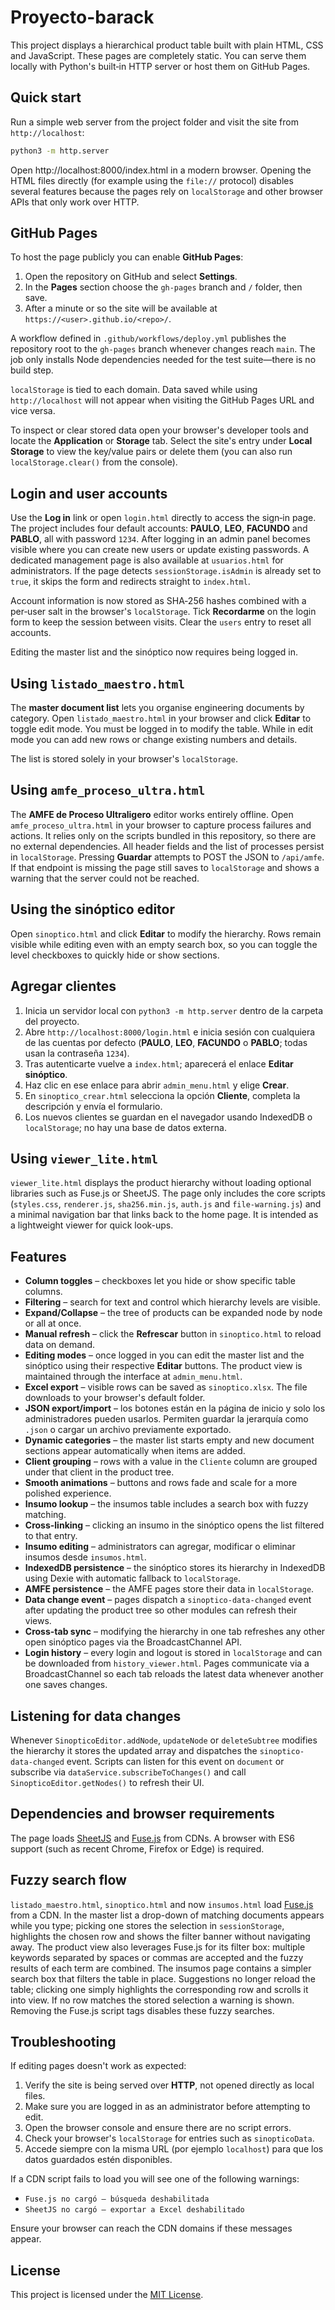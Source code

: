 # Proyecto-barack

This project displays a hierarchical product table built with plain HTML, CSS and JavaScript.
These pages are completely static. You can serve them locally with Python's built‑in HTTP server or host them on GitHub Pages.

## Quick start

Run a simple web server from the project folder and visit the site from
`http://localhost`:

```bash
python3 -m http.server
```

Open http://localhost:8000/index.html in a modern browser. Opening the HTML
files directly (for example using the `file://` protocol) disables several
features because the pages rely on `localStorage` and other browser APIs that
only work over HTTP.

## GitHub Pages

To host the page publicly you can enable **GitHub Pages**:

1. Open the repository on GitHub and select **Settings**.
2. In the **Pages** section choose the `gh-pages` branch and `/` folder, then save.
3. After a minute or so the site will be available at
   `https://<user>.github.io/<repo>/`.

A workflow defined in `.github/workflows/deploy.yml` publishes the repository
root to the `gh-pages` branch whenever changes reach `main`. The job only
installs Node dependencies needed for the test suite—there is no build step.

`localStorage` is tied to each domain. Data saved while using
`http://localhost` will not appear when visiting the GitHub Pages URL and
vice versa.

To inspect or clear stored data open your browser's developer tools and
locate the **Application** or **Storage** tab. Select the site's entry under
**Local Storage** to view the key/value pairs or delete them (you can also run
`localStorage.clear()` from the console).

## Login and user accounts

Use the **Log in** link or open `login.html` directly to access the sign‑in page. The project includes four default accounts: **PAULO**, **LEO**, **FACUNDO** and **PABLO**, all with password `1234`. After logging in an admin panel becomes visible where you can create new users or update existing passwords. A dedicated management page is also available at `usuarios.html` for administrators.
If the page detects `sessionStorage.isAdmin` is already set to `true`, it skips the form and redirects straight to `index.html`.

Account information is now stored as SHA‑256 hashes combined with a per‑user salt in the browser's `localStorage`. Tick **Recordarme** on the login form to keep the session between visits. Clear the `users` entry to reset all accounts.

Editing the master list and the sinóptico now requires being logged in.

## Using `listado_maestro.html`

The **master document list** lets you organise engineering documents by category. Open `listado_maestro.html` in your browser and click **Editar** to toggle edit mode. You must be logged in to modify the table. While in edit mode you can add new rows or change existing numbers and details.

The list is stored solely in your browser's `localStorage`.

## Using `amfe_proceso_ultra.html`

The **AMFE de Proceso Ultraligero** editor works entirely offline. Open
`amfe_proceso_ultra.html` in your browser to capture process failures and
actions. It relies only on the scripts bundled in this repository, so there are
no external dependencies. All header fields and the list of processes persist in
`localStorage`. Pressing **Guardar** attempts to POST the JSON to `/api/amfe`.
If that endpoint is missing the page still saves to `localStorage` and shows a
warning that the server could not be reached.

## Using the sinóptico editor

Open `sinoptico.html` and click **Editar** to modify the hierarchy. Rows remain
visible while editing even with an empty search box, so you can toggle the level
checkboxes to quickly hide or show sections.

## Agregar clientes

1. Inicia un servidor local con `python3 -m http.server` dentro de la carpeta del proyecto.
2. Abre `http://localhost:8000/login.html` e inicia sesión con cualquiera de las cuentas por defecto (**PAULO**, **LEO**, **FACUNDO** o **PABLO**; todas usan la contraseña `1234`).
3. Tras autenticarte vuelve a `index.html`; aparecerá el enlace **Editar sinóptico**.
4. Haz clic en ese enlace para abrir `admin_menu.html` y elige **Crear**.
5. En `sinoptico_crear.html` selecciona la opción **Cliente**, completa la descripción y envía el formulario.
6. Los nuevos clientes se guardan en el navegador usando IndexedDB o `localStorage`; no hay una base de datos externa.

## Using `viewer_lite.html`

`viewer_lite.html` displays the product hierarchy without loading optional
libraries such as Fuse.js or SheetJS. The page only includes the core scripts
(`styles.css`, `renderer.js`, `sha256.min.js`, `auth.js` and
`file-warning.js`) and a minimal navigation bar that links back to the home
page. It is intended as a lightweight viewer for quick look-ups.

## Features

- **Column toggles** – checkboxes let you hide or show specific table columns.
- **Filtering** – search for text and control which hierarchy levels are visible.
- **Expand/Collapse** – the tree of products can be expanded node by node or all at once.
- **Manual refresh** – click the **Refrescar** button in `sinoptico.html` to reload data on demand.
- **Editing modes** – once logged in you can edit the master list and the sinóptico using their respective **Editar** buttons. The product view is maintained through the interface at `admin_menu.html`.
- **Excel export** – visible rows can be saved as `sinoptico.xlsx`. The file
  downloads to your browser's default folder.
- **JSON export/import** – los botones están en la página de inicio y solo los administradores pueden usarlos. Permiten guardar la jerarquía como `.json` o cargar un archivo previamente exportado.
- **Dynamic categories** – the master list starts empty and new document sections appear automatically when items are added.
- **Client grouping** – rows with a value in the `Cliente` column are grouped under that client in the product tree.
- **Smooth animations** – buttons and rows fade and scale for a more polished experience.
- **Insumo lookup** – the insumos table includes a search box with fuzzy matching.
- **Cross-linking** – clicking an insumo in the sinóptico opens the list filtered to that entry.
- **Insumo editing** – administrators can agregar, modificar o eliminar insumos desde `insumos.html`.
- **IndexedDB persistence** – the sinóptico stores its hierarchy in IndexedDB using Dexie with automatic fallback to `localStorage`.
- **AMFE persistence** – the AMFE pages store their data in `localStorage`.
- **Data change event** – pages dispatch a `sinoptico-data-changed` event after
  updating the product tree so other modules can refresh their views.
- **Cross-tab sync** – modifying the hierarchy in one tab refreshes any other open sinóptico pages via the BroadcastChannel API.
- **Login history** – every login and logout is stored in `localStorage` and can be downloaded from `history_viewer.html`.
Pages communicate via a BroadcastChannel so each tab reloads the latest data whenever another one saves changes.

## Listening for data changes

Whenever `SinopticoEditor.addNode`, `updateNode` or `deleteSubtree` modifies the
hierarchy it stores the updated array and dispatches the
`sinoptico-data-changed` event. Scripts can listen for this event on
`document` or subscribe via `dataService.subscribeToChanges()` and call
`SinopticoEditor.getNodes()` to refresh their UI.

## Dependencies and browser requirements

The page loads [SheetJS](https://sheetjs.com/) and [Fuse.js](https://fusejs.io/) from CDNs. A browser with ES6 support (such as recent Chrome, Firefox or Edge) is required.


## Fuzzy search flow

 `listado_maestro.html`, `sinoptico.html` and now `insumos.html` load [Fuse.js](https://fusejs.io/) from a CDN. In the master list a drop-down of matching documents appears while you type; picking one stores the selection in `sessionStorage`, highlights the chosen row and shows the filter banner without navigating away. The product view also leverages Fuse.js for its filter box: multiple keywords separated by spaces or commas are accepted and the fuzzy results of each term are combined. The insumos page contains a simpler search box that filters the table in place. Suggestions no longer reload the table; clicking one simply highlights the corresponding row and scrolls it into view. If no row matches the stored selection a warning is shown. Removing the Fuse.js script tags disables these fuzzy searches.

## Troubleshooting

If editing pages doesn't work as expected:

1. Verify the site is being served over **HTTP**, not opened directly as local files.
2. Make sure you are logged in as an administrator before attempting to edit.
3. Open the browser console and ensure there are no script errors.
4. Check your browser's `localStorage` for entries such as `sinopticoData`.
5. Accede siempre con la misma URL (por ejemplo `localhost`) para que los datos guardados estén disponibles.

If a CDN script fails to load you will see one of the following warnings:

- `Fuse.js no cargó – búsqueda deshabilitada`
- `SheetJS no cargó – exportar a Excel deshabilitado`

Ensure your browser can reach the CDN domains if these messages appear.


## License

This project is licensed under the [MIT License](LICENSE).
